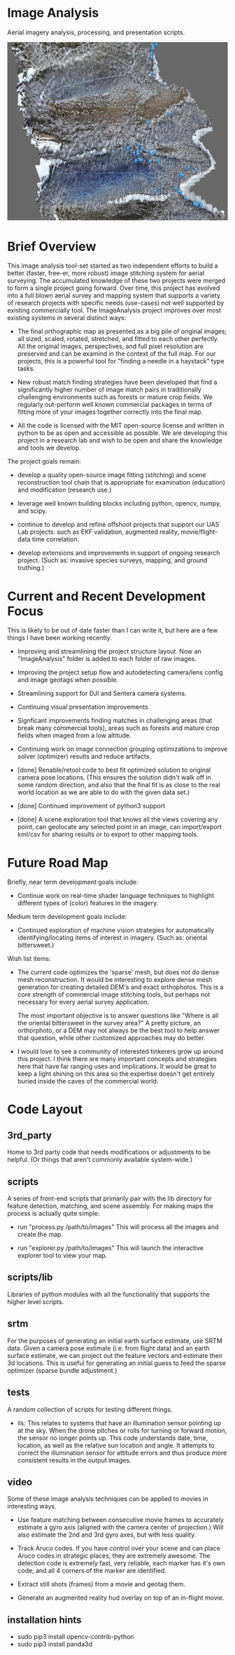 # Image Analysis

Aerial imagery analysis, processing, and presentation scripts.

![map](screenshots/bates.jpg "2812 Images Stitched Together")

# Brief Overview

This image analysis tool-set started as two independent efforts to
build a better (faster, free-er, more robust) image stitching system
for aerial surveying.  The accumulated knowledge of these two projects
were merged to form a single project going forward.  Over time, this
project has evolved into a full blown aerial survey and mapping system
that supports a variety of research projects with specific needs
(use-cases) not well supported by existing commercially tool.  The
ImageAnalysis project improves over most existing systems in several
distinct ways:

- The final orthographic map as presented as a big pile of original
  images; all sized, scaled, rotated, stretched, and fitted to each
  other perfectly.  All the original images, perspectives, and full
  pixel resolution are preserved and can be examind in the context of
  the full map.  For our projects, this is a powerful tool for
  "finding a needle in a haystack" type tasks.

- New robust match finding strategies have been developed that find a
  significantly higher number of image match pairs in traditionally
  challenging environments such as forests or mature crop fields.  We
  regularly out-perform well known commercial packages in terms of
  fitting more of your images together correctly into the final map.

- All the code is licensed with the MIT open-source license and
  written in python to be as open and accessible as possible.  We are
  developing this project in a research lab and wish to be open and
  share the knowledge and tools we develop.

The project goals remain:

- develop a quality open-source image fitting (stitching) and scene
  reconstruction tool chain that is appropriate for examination
  (education) and modification (research use.)

- leverage well known building blocks including python, opencv, numpy,
  and scipy.

- continue to develop and refine offshoot projects that support our
  UAS Lab projects: such as EKF validation, augmented reality,
  movie/flight-data time correlation.

- develop extensions and improvements in support of ongoing research
  project.  (Such as: invasive species surveys, mapping, and ground
  truthing.)

# Current and Recent Development Focus

This is likely to be out of date faster than I can write it, but here
are a few things I have been working recently.

- Improving and streamlining the project structure layout.  Now an
  "ImageAnalysis" folder is added to each folder of raw images.

- Improving the project setup flow and autodetecting camera/lens
  config and image geotags when possible.

- Streamlining support for DJI and Sentera camera systems.

- Continuing visual presentation improvements

- Signficant improvements finding matches in challenging areas (that
  break many commercial tools), areas such as forests and mature crop
  fields when imaged from a low altitude.

- Continuing work on image connection grouping optimizations to
  improve solver (optimizer) results and reduce artifacts.

- [done] Renable/retool code to best fit optimized solution to original
  camera pose locations.  (This ensures the solution didn't walk off
  in some random direction, and also that the final fit is as close to
  the real world location as we are able to do with the given data
  set.)

- [done] Continued improvement of python3 support

- [done] A scene exploration tool that knows all the views covering
  any point, can geolocate any selected point in an image, can
  import/export kml/csv for sharing results or to export to other
  mapping tools.

# Future Road Map

Briefly, near term development goals include:

- Continue work on real-time shader language techniques to highlight
  different types of (color) features in the imagery.

Medium term development goals include:

- Continued exploration of machine vision strategies for automatically
  identifying/locating items of interest in imagery.  (Such as:
  oriental bittersweet.)

Wish list items:

- The current code optimizes the 'sparse' mesh, but does not do dense
  mesh reconstruction.  It would be interesting to explore dense mesh
  generation for creating detailed DEM's and exact orthophotos.  This
  is a core strength of commercial image stitching tools, but perhaps
  not necessary for every aerial survey application.

  The most important objective is to answer questions like "Where is
  all the oriental bittersweet in the survey area?"  A pretty picture,
  an orthorphoto, or a DEM may not always be the best tool to help
  answer that question, while other customized approaches may do
  better.

- I would love to see a community of interested tinkerers grow up
  around this project.  I think there are many important concepts and
  strategies here that have far ranging uses and implications.  It
  would be great to keep a light shining on this area so the expertise
  doesn't get entirely buried inside the caves of the commercial
  world.


# Code Layout

## 3rd_party

   Home to 3rd party code that needs modifications or adjustments to
   be helpful.  (Or things that aren't commonly available
   system-wide.)

## scripts

   A series of front-end scripts that primarily pair with the lib
   directory for feature detection, matching, and scene assembly.  For
   making maps the process is actually quite simple:

   - run "process.py /path/to/images" This will process all the images
     and create the map.
     
   - run "explorer.py /path/to/images" This will launch the
     interactive explorer tool to view your map.
   
## scripts/lib

   Libraries of python modules with all the functionality that
   supports the higher level scripts.


## srtm

   For the purposes of generating an initial earth surface estimate,
   use SRTM data.  Given a camera pose estimate (i.e. from flight
   data) and an earth surface estimate, we can project out the feature
   vectors and estimate their 3d locations.  This is useful for
   generating an initial guess to feed the sparse optimizer (sparse
   bundle adjustment.)

## tests

   A random collection of scripts for testing different things.

   - ils: This relates to systems that have an illumination sensor
     pointing up at the sky.  When the drone pitches or rolls for
     turning or forward motion, the sensor no longer points up.  This
     code understands date, time, location, as well as the relative
     sun location and angle.  It attempts to correct the illumination
     sensor for attitude errors and thus produce more consistent
     results in the output images.

## video

   Some of these image analysis techniques can be applied to movies in
   interesting ways.

   - Use feature matching between consecutive movie frames to
     accurately estimate a gyro axis (aligned with the camera center
     of projection.)  Will also estimate the 2nd and 3rd gyro axes,
     but with less quality.

   - Track Aruco codes.  If you have control over your scene and can
     place Aruco codes in strategic places, they are extremely
     awesome.  The detection code is extremely fast, very reliable,
     each marker has it's own code, and all 4 corners of the marker
     are identified.

   - Extract still shots (frames) from a movie and geotag them.

   - Generate an augmented reality hud overlay on top of an in-flight
     movie.

## installation hints

  - sudo pip3 install opencv-contrib-python
  - sudo pip3 install panda3d
